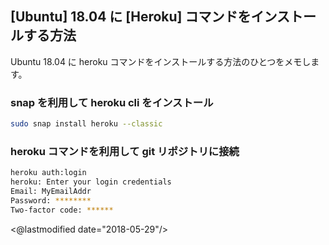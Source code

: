 ## [Ubuntu] 18.04 に [Heroku] コマンドをインストールする方法

Ubuntu 18.04 に heroku コマンドをインストールする方法のひとつをメモします。

### snap を利用して heroku cli をインストール

```sh
sudo snap install heroku --classic
```

### heroku コマンドを利用して git リポジトリに接続

```sh
heroku auth:login
heroku: Enter your login credentials
Email: MyEmailAddr
Password: ********
Two-factor code: ******
```

<@lastmodified date="2018-05-29"/>
